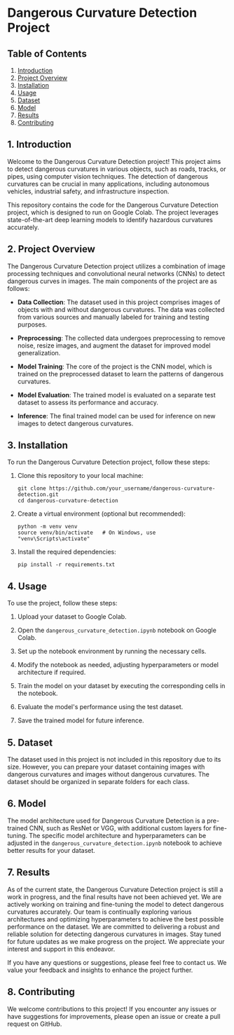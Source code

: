 # Dangerous Curvature Detection Project

## Table of Contents

1. [Introduction](#introduction)
2. [Project Overview](#project-overview)
3. [Installation](#installation)
4. [Usage](#usage)
5. [Dataset](#dataset)
6. [Model](#model)
7. [Results](#results)
8. [Contributing](#contributing)

## 1. Introduction

Welcome to the Dangerous Curvature Detection project! This project aims to detect dangerous curvatures in various objects, such as roads, tracks, or pipes, using computer vision techniques. The detection of dangerous curvatures can be crucial in many applications, including autonomous vehicles, industrial safety, and infrastructure inspection.

This repository contains the code for the Dangerous Curvature Detection project, which is designed to run on Google Colab. The project leverages state-of-the-art deep learning models to identify hazardous curvatures accurately.

## 2. Project Overview

The Dangerous Curvature Detection project utilizes a combination of image processing techniques and convolutional neural networks (CNNs) to detect dangerous curves in images. The main components of the project are as follows:

- **Data Collection**: The dataset used in this project comprises images of objects with and without dangerous curvatures. The data was collected from various sources and manually labeled for training and testing purposes.

- **Preprocessing**: The collected data undergoes preprocessing to remove noise, resize images, and augment the dataset for improved model generalization.

- **Model Training**: The core of the project is the CNN model, which is trained on the preprocessed dataset to learn the patterns of dangerous curvatures.

- **Model Evaluation**: The trained model is evaluated on a separate test dataset to assess its performance and accuracy.

- **Inference**: The final trained model can be used for inference on new images to detect dangerous curvatures.

## 3. Installation

To run the Dangerous Curvature Detection project, follow these steps:

1. Clone this repository to your local machine:

   ```
   git clone https://github.com/your_username/dangerous-curvature-detection.git
   cd dangerous-curvature-detection
   ```

2. Create a virtual environment (optional but recommended):

   ```
   python -m venv venv
   source venv/bin/activate   # On Windows, use "venv\Scripts\activate"
   ```

3. Install the required dependencies:

   ```
   pip install -r requirements.txt
   ```

## 4. Usage

To use the project, follow these steps:

1. Upload your dataset to Google Colab.

2. Open the `dangerous_curvature_detection.ipynb` notebook on Google Colab.

3. Set up the notebook environment by running the necessary cells.

4. Modify the notebook as needed, adjusting hyperparameters or model architecture if required.

5. Train the model on your dataset by executing the corresponding cells in the notebook.

6. Evaluate the model's performance using the test dataset.

7. Save the trained model for future inference.

## 5. Dataset

The dataset used in this project is not included in this repository due to its size. However, you can prepare your dataset containing images with dangerous curvatures and images without dangerous curvatures. The dataset should be organized in separate folders for each class.

## 6. Model

The model architecture used for Dangerous Curvature Detection is a pre-trained CNN, such as ResNet or VGG, with additional custom layers for fine-tuning. The specific model architecture and hyperparameters can be adjusted in the `dangerous_curvature_detection.ipynb` notebook to achieve better results for your dataset.

## 7. Results

As of the current state, the Dangerous Curvature Detection project is still a work in progress, and the final results have not been achieved yet. We are actively working on training and fine-tuning the model to detect dangerous curvatures accurately.
Our team is continually exploring various architectures and optimizing hyperparameters to achieve the best possible performance on the dataset. We are committed to delivering a robust and reliable solution for detecting dangerous curvatures in images.
Stay tuned for future updates as we make progress on the project. We appreciate your interest and support in this endeavor.

If you have any questions or suggestions, please feel free to contact us. We value your feedback and insights to enhance the project further.

## 8. Contributing

We welcome contributions to this project! If you encounter any issues or have suggestions for improvements, please open an issue or create a pull request on GitHub.
